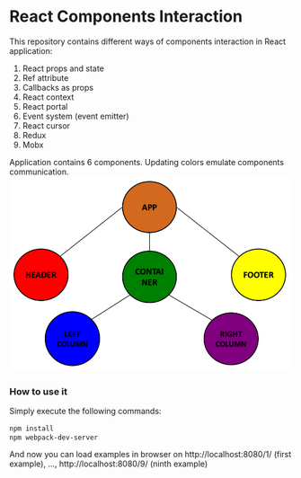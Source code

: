 # React Components Interaction

This repository contains different ways of components interaction in React application:
1. React props and state
2. Ref attribute
3. Callbacks as props
4. React context
5. React portal
6. Event system (event emitter)
7. React cursor
8. Redux
9. Mobx

Application contains 6 components. Updating colors emulate components communication. 
![alt text](https://github.com/Joiler/ReactComponentsInteraction/blob/master/components.png "Components structure")

### How to use it

  Simply execute the following commands:

  ```
  npm install
  npm webpack-dev-server
  ```
  
And now you can load examples in browser on http://localhost:8080/1/ (first example), ..., http://localhost:8080/9/ (ninth example)